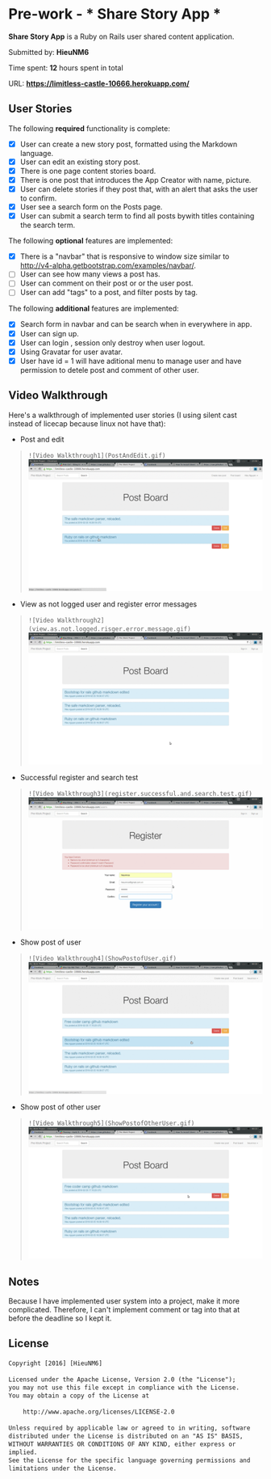 # Pre-work - * Share Story App *

**Share Story App** is a Ruby on Rails user shared content application.

Submitted by: **HieuNM6**

Time spent: **12** hours spent in total

URL: **https://limitless-castle-10666.herokuapp.com/**

## User Stories

The following **required** functionality is complete:

* [x] User can create a new story post, formatted using the Markdown language.
* [x] User can edit an existing story post.
* [x] There is one page content stories board.
* [x] There is one post that introduces the App Creator with name, picture.
* [x] User can delete stories if they post that, with an alert that asks the user to confirm.
* [x] User see a search form on the Posts page.
* [x] User can submit a search term to find all posts bywith titles containing the search term.

The following **optional** features are implemented:
* [x] There is a "navbar" that is responsive to window size similar to http://v4-alpha.getbootstrap.com/examples/navbar/.
* [ ] User can see how many views a post has.
* [ ] User can comment on their post or or the user post.
* [ ] User can add "tags" to a post, and filter posts by tag.

The following **additional** features are implemented:

- [x] Search form in navbar and can be search when in everywhere in app.
- [x] User can sign up.
- [x] User can login , session only destroy when user logout.
- [x] Using Gravatar for user avatar.
- [x] User have id = 1 will have aditional menu to manage user and have permission to detele post and comment of other user.
## Video Walkthrough

Here's a walkthrough of implemented user stories (I using silent cast instead of licecap because linux not have that):

- Post and edit
> `![Video Walkthrough1](PostAndEdit.gif)`
![Video Walkthrough1](https://raw.githubusercontent.com/HieuNM6/pre-exam-project/master/PostAndEdit.gif)
- View as not logged user and  register error messages
> `![Video Walkthrough2](view.as.not.logged.risger.error.message.gif)`
![Video Walkthrough2](https://raw.githubusercontent.com/HieuNM6/pre-exam-project/master/view.as.not.logged.risger.error.message.gif)
- Successful register and search test 
> `![Video Walkthrough3](register.successful.and.search.test.gif)`
![Video Walkthrough3](https://raw.githubusercontent.com/HieuNM6/pre-exam-project/master/register.successful.and.search.test.gif)
- Show post of user
> `![Video Walkthrough4](ShowPostofUser.gif)`
![Video Walkthrough4](https://raw.githubusercontent.com/HieuNM6/pre-exam-project/master/ShowPostofUser.gif)
- Show post of other user
> `![Video Walkthrough5](ShowPostofOtherUser.gif)`
![Video Walkthrough5](https://raw.githubusercontent.com/HieuNM6/pre-exam-project/master/ShowPostofOtherUser.gif)

## Notes

Because I have implemented user system into a project, make it more complicated. Therefore, I can't implement comment or tag into that at before the deadline so I kept it.

## License

    Copyright [2016] [HieuNM6]

    Licensed under the Apache License, Version 2.0 (the "License");
    you may not use this file except in compliance with the License.
    You may obtain a copy of the License at

        http://www.apache.org/licenses/LICENSE-2.0

    Unless required by applicable law or agreed to in writing, software
    distributed under the License is distributed on an "AS IS" BASIS,
    WITHOUT WARRANTIES OR CONDITIONS OF ANY KIND, either express or implied.
    See the License for the specific language governing permissions and
    limitations under the License.
